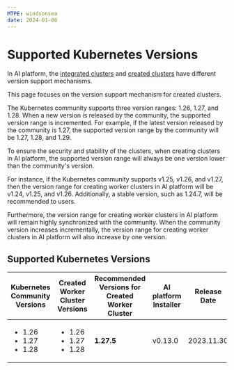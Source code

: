 ```yaml
---
MTPE: windsonsea
date: 2024-01-08
---
```


# Supported Kubernetes Versions

In AI platform, the [integrated clusters](cluster-status.md) and [created clusters](./cluster-status.md) have different version support mechanisms.

This page focuses on the version support mechanism for created clusters.

The Kubernetes community supports three version ranges: 1.26, 1.27, and 1.28. When a new version
is released by the community, the supported version range is incremented. For example, if the
latest version released by the community is 1.27, the supported version range by the community
will be 1.27, 1.28, and 1.29.

To ensure the security and stability of the clusters, when creating clusters
in AI platform, the supported version range will always be one version lower than the community's
version.

For instance, if the Kubernetes community supports v1.25, v1.26, and v1.27, then the
version range for creating worker clusters in AI platform will be
v1.24, v1.25, and v1.26. Additionally, a stable version, such as 1.24.7, will be recommended to users.

Furthermore, the version range for creating worker clusters in AI platform
will remain highly synchronized with the community. When the community version increases
incrementally, the version range for creating worker clusters in
AI platform will also increase by one version.

## Supported Kubernetes Versions

<table>
  <thead>
    <tr>
      <th>Kubernetes Community Versions</th>
      <th>Created Worker Cluster Versions</th>
      <th>Recommended Versions for Created Worker Cluster</th>
      <th>AI platform Installer</th>
      <th>Release Date</th>
    </tr>
  </thead>
  <tbody>
    <tr>
      <td>
        <ul>
          <li>1.26</li>
          <li>1.27</li>
          <li>1.28</li>
        </ul>
      </td>
      <td>
        <ul>
          <li>1.26</li>
          <li>1.27</li>
          <li>1.28</li>
        </ul>
      </td>
      <td><strong>1.27.5</strong></td>
      <td>v0.13.0</td>
      <td>2023.11.30</td>
    </tr>
  </tbody>
</table>
